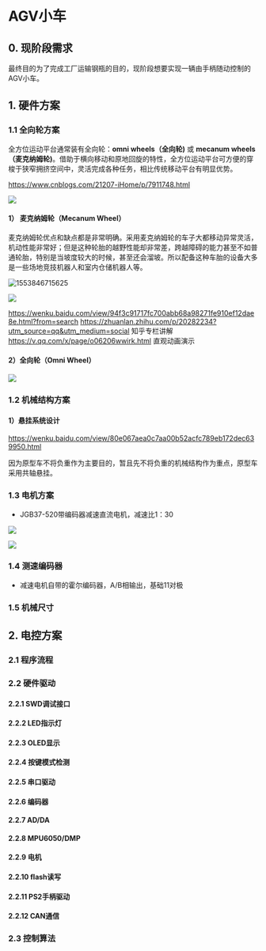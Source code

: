 # AGV小车

## 0. 现阶段需求

最终目的为了完成工厂运输钢瓶的目的，现阶段想要实现一辆由手柄随动控制的AGV小车。

## 1. 硬件方案

### 1.1 全向轮方案

 全方位运动平台通常装有全向轮：**omni wheels（全向轮)** 或 **mecanum wheels（麦克纳姆轮)**。借助于横向移动和原地回旋的特性，全方位运动平台可方便的穿梭于狭窄拥挤空间中，灵活完成各种任务，相比传统移动平台有明显优势。 

<https://www.cnblogs.com/21207-iHome/p/7911748.html>

![](img/1.PNG)

#### 1） 麦克纳姆轮（Mecanum Wheel）

麦克纳姆轮优点和缺点都是非常明确。采用麦克纳姆轮的车子大都移动异常灵活，机动性能非常好；但是这种轮胎的越野性能却非常差，跨越障碍的能力甚至不如普通轮胎，特别是当坡度较大的时候，甚至还会溜坡。所以配备这种车胎的设备大多是一些场地竞技机器人和室内仓储机器人等。

![1553846715625](C:/Users/86205/AppData/Roaming/Typora/typora-user-images/1553846715625.png)

![](img/3.PNG)

https://wenku.baidu.com/view/94f3c91717fc700abb68a98271fe910ef12dae8e.html?from=search
https://zhuanlan.zhihu.com/p/20282234?utm_source=qq&utm_medium=social 知乎专栏讲解
https://v.qq.com/x/page/o06206wwirk.html 直观动画演示

#### 2）全向轮（Omni Wheel）

![](img/2.PNG)

### 1.2 机械结构方案

#### 1）悬挂系统设计

https://wenku.baidu.com/view/80e067aea0c7aa00b52acfc789eb172dec639950.html

因为原型车不将负重作为主要目的，暂且先不将负重的机械结构作为重点，原型车采用共轴悬挂。

### 1.3 电机方案

- JGB37-520带编码器减速直流电机，减速比1：30

![](img/5.PNG)

![](img/6.PNG)

### 1.4 测速编码器

- 减速电机自带的霍尔编码器，A/B相输出，基础11对极

### 1.5 机械尺寸



## 2. 电控方案

### 2.1 程序流程

### 2.2 硬件驱动

#### 2.2.1 SWD调试接口

#### 2.2.2 LED指示灯

#### 2.2.3 OLED显示

#### 2.2.4 按键模式检测

#### 2.2.5 串口驱动

#### 2.2.6 编码器

#### 2.2.7 AD/DA

#### 2.2.8 MPU6050/DMP

#### 2.2.9 电机

#### 2.2.10 flash读写

#### 2.2.11 PS2手柄驱动

#### 2.2.12 CAN通信

### 2.3 控制算法